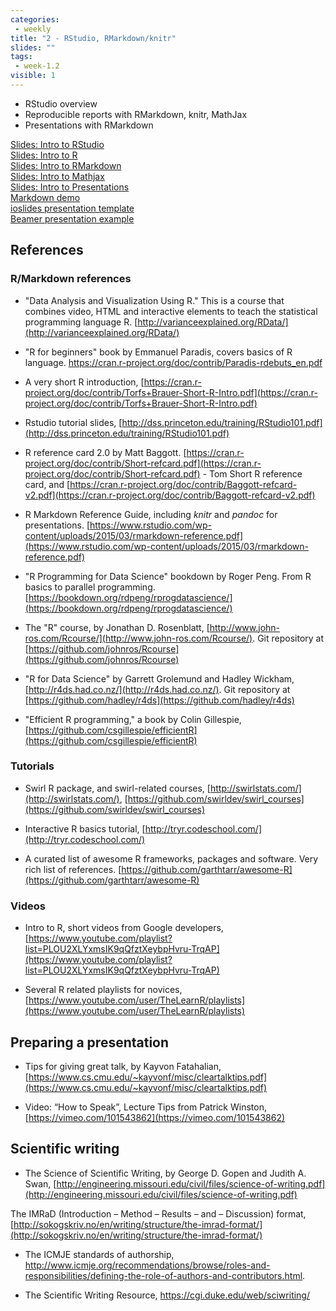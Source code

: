 ```yaml
---
categories:
 - weekly
title: "2 - RStudio, RMarkdown/knitr"
slides: ""
tags:
 - week-1.2
visible: 1
---
```


- RStudio overview
- Reproducible reports with RMarkdown, knitr, MathJax
- Presentations with RMarkdown

[Slides: Intro to RStudio]({{site.baseurl}}/presentations/01a_Markdown/01a_RStudio.pdf)  
[Slides: Intro to R]({{site.baseurl}}/presentations/01a_Markdown/01b_IntroRSlides.pdf)  
[Slides: Intro to RMarkdown]({{site.baseurl}}/presentations/01a_Markdown/01c_Markdown.pdf)  
[Slides: Intro to Mathjax]({{site.baseurl}}/presentations/01a_Markdown/01d_Mathjax.pdf)  
[Slides: Intro to Presentations]({{site.baseurl}}/presentations/01a_Markdown/01e_Presentation.pdf)  
[Markdown demo](https://github.com/mdozmorov/BIOS567.2017/blob/gh-pages/assets/01a_Markdown/lab/Markdown_demo.Rmd)  
[ioslides presentation template](https://github.com/mdozmorov/ioslides_template)  
[Beamer presentation example](https://github.com/mdozmorov/BIOS567.2017/blob/gh-pages/assets/01a_Markdown/lab/Beamer_presentation.Rmd)  

## References

### R/Markdown references

- "Data Analysis and Visualization Using R." This is a course that combines video, HTML and interactive elements to teach the statistical programming language R. [http://varianceexplained.org/RData/](http://varianceexplained.org/RData/)

- "R for beginners" book by Emmanuel Paradis, covers basics of R language. https://cran.r-project.org/doc/contrib/Paradis-rdebuts_en.pdf

- A very short R introduction, [https://cran.r-project.org/doc/contrib/Torfs+Brauer-Short-R-Intro.pdf](https://cran.r-project.org/doc/contrib/Torfs+Brauer-Short-R-Intro.pdf) 

- Rstudio tutorial slides, [http://dss.princeton.edu/training/RStudio101.pdf](http://dss.princeton.edu/training/RStudio101.pdf) 

- R reference card 2.0 by Matt Baggott. [https://cran.r-project.org/doc/contrib/Short-refcard.pdf](https://cran.r-project.org/doc/contrib/Short-refcard.pdf) - Tom Short R reference card, and [https://cran.r-project.org/doc/contrib/Baggott-refcard-v2.pdf](https://cran.r-project.org/doc/contrib/Baggott-refcard-v2.pdf) 

- R Markdown Reference Guide, including _knitr_ and _pandoc_ for presentations. [https://www.rstudio.com/wp-content/uploads/2015/03/rmarkdown-reference.pdf](https://www.rstudio.com/wp-content/uploads/2015/03/rmarkdown-reference.pdf) 

- "R Programming for Data Science" bookdown by Roger Peng. From R basics to parallel programming. [https://bookdown.org/rdpeng/rprogdatascience/](https://bookdown.org/rdpeng/rprogdatascience/) 

- The "R" course, by Jonathan D. Rosenblatt, [http://www.john-ros.com/Rcourse/](http://www.john-ros.com/Rcourse/). Git repository at [https://github.com/johnros/Rcourse](https://github.com/johnros/Rcourse)

- "R for Data Science" by Garrett Grolemund and Hadley Wickham, [http://r4ds.had.co.nz/](http://r4ds.had.co.nz/). Git repository at [https://github.com/hadley/r4ds](https://github.com/hadley/r4ds)

- "Efficient R programming," a book by Colin Gillespie, [https://github.com/csgillespie/efficientR](https://github.com/csgillespie/efficientR)

### Tutorials

- Swirl R package, and swirl-related courses, [http://swirlstats.com/](http://swirlstats.com/), [https://github.com/swirldev/swirl_courses](https://github.com/swirldev/swirl_courses)

- Interactive R basics tutorial, [http://tryr.codeschool.com/](http://tryr.codeschool.com/)

- A curated list of awesome R frameworks, packages and software. Very rich list of references. [https://github.com/garthtarr/awesome-R](https://github.com/garthtarr/awesome-R) 

### Videos

- Intro to R, short videos from Google developers, [https://www.youtube.com/playlist?list=PLOU2XLYxmsIK9qQfztXeybpHvru-TrqAP](https://www.youtube.com/playlist?list=PLOU2XLYxmsIK9qQfztXeybpHvru-TrqAP) 

- Several R related playlists for novices, [https://www.youtube.com/user/TheLearnR/playlists](https://www.youtube.com/user/TheLearnR/playlists) 


## Preparing a presentation

- Tips for giving great talk, by Kayvon Fatahalian, [https://www.cs.cmu.edu/~kayvonf/misc/cleartalktips.pdf](https://www.cs.cmu.edu/~kayvonf/misc/cleartalktips.pdf) 

- Video: “How to Speak”, Lecture Tips from Patrick Winston, [https://vimeo.com/101543862](https://vimeo.com/101543862) 

## Scientific writing

- The Science of Scientific Writing, by George D. Gopen and Judith A. Swan, [http://engineering.missouri.edu/civil/files/science-of-writing.pdf](http://engineering.missouri.edu/civil/files/science-of-writing.pdf)  

The IMRaD (Introduction – Method – Results – and – Discussion) format, [http://sokogskriv.no/en/writing/structure/the-imrad-format/](http://sokogskriv.no/en/writing/structure/the-imrad-format/)

- The ICMJE standards of authorship,  <http://www.icmje.org/recommendations/browse/roles-and-responsibilities/defining-the-role-of-authors-and-contributors.html>. 

- The Scientific Writing Resource, https://cgi.duke.edu/web/sciwriting/